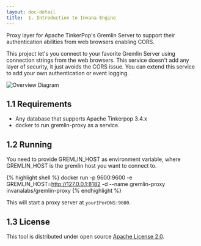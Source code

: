 ```yaml
---
layout: doc-detail
title:  1. Introduction to Invana Engine
---
```



Proxy layer for Apache TinkerPop's Gremlin Server to support their authentication
 abilities from web browsers enabling CORS.

This project let's you connect to your favorite Gremlin Server using connection 
strings from the web browsers. This service doesn't add any layer of security, 
it just avoids the CORS issue. You can extend this service to add your own authentication 
or event logging.

![Overview Diagram](https://raw.githubusercontent.com/invanalabs/gremlin-proxy/develop/diagram.png "Overview Diagram")


## 1.1 Requirements

- Any database that supports Apache Tinkerpop 3.4.x 
- docker to run gremlin-proxy as a service.
  
## 1.2 Running 

You need to provide GREMLIN_HOST as environment variable, where GREMLIN_HOST is the gremlin host
you want to connect to. 

{% highlight shell  %}
docker run -p 9600:9600 -e GREMLIN_HOST=http://127.0.0.1:8182 -d --name gremlin-proxy invanalabs/gremlin-proxy 
{% endhighlight %}

This will start a proxy server at `yourIPorDNS:9600`.
  

## 1.3 License

This tool is distributed under open source 
[Apache License 2.0](https://github.com/invanalabs/gremlin-proxy/blob/master/LICENSE). 




